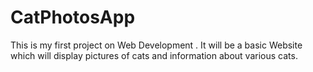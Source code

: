 # CatPhotosApp

This is my first project on Web Development .
It will be a basic Website which will display pictures of cats and information about various cats.
